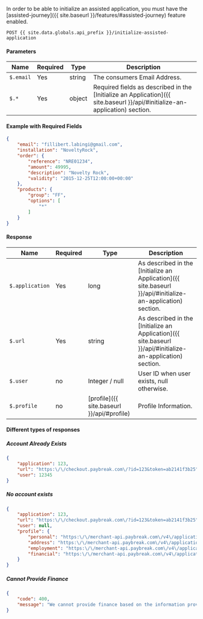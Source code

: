 In order to be able to initialize an assisted application, you must have the
[assisted-journey]({{ site.baseurl }}/features/#assisted-journey) feature enabled.

```
POST {{ site.data.globals.api_prefix }}/initialize-assisted-application
```

#### Parameters

Name | Required | Type | Description
--- | --- | --- | ---
`$.email` | Yes | string | The consumers Email Address.
`$.*` | Yes | object | Required fields as described in the [Initialize an Application]({{ site.baseurl }}/api/#initialize-an-application) section.

#### Example with Required Fields

```json
{
    "email": "fillibert.labingi@gmail.com",
    "installation": "NoveltyRock",
    "order": {
        "reference": "NRE01234",
        "amount": 49995,
        "description": "Novelty Rock",
        "validity": "2015-12-25T12:00:00+00:00"
    },
    "products": {
        "group": "FF",
        "options": [
            "*"
        ]
    }
}
```

#### Response
Name | Required | Type | Description
--- | --- | --- | ---
`$.application` | Yes | long | As described in the [Initialize an Application]({{ site.baseurl }}/api/#initialize-an-application) section.
`$.url` | Yes | string | As described in the [Initialize an Application]({{ site.baseurl }}/api/#initialize-an-application) section.
`$.user` | no | Integer / null | User ID when user exists, null otherwise.
`$.profile` | no | [profile]({{ site.baseurl }}/api/#profile) | Profile Information.

#### Different types of responses

##### Account Already Exists
```json
{
    "application": 123,
    "url": "https:\/\/checkout.paybreak.com\/?id=123&token=ab2141f3b25",
    "user": 12345
}
```

##### No account exists
```json
{
    "application": 123,
    "url": "https:\/\/checkout.paybreak.com\/?id=123&token=ab2141f3b25",
    "user": null,
    "profile": {
        "personal": "https:\/\/merchant-api.paybreak.com\/v4\/applications\/123\/profile\/personal",
        "address": "https:\/\/merchant-api.paybreak.com\/v4\/applications\/123\/profile\/address",
        "employment": "https:\/\/merchant-api.paybreak.com\/v4\/applications\/123\/profile\/employment",
        "financial": "https:\/\/merchant-api.paybreak.com\/v4\/applications\/123\/profile\/financial"
    }
}
```

##### Cannot Provide Finance
```json
{
    "code": 400,
    "message": "We cannot provide finance based on the information provided"
}
```
